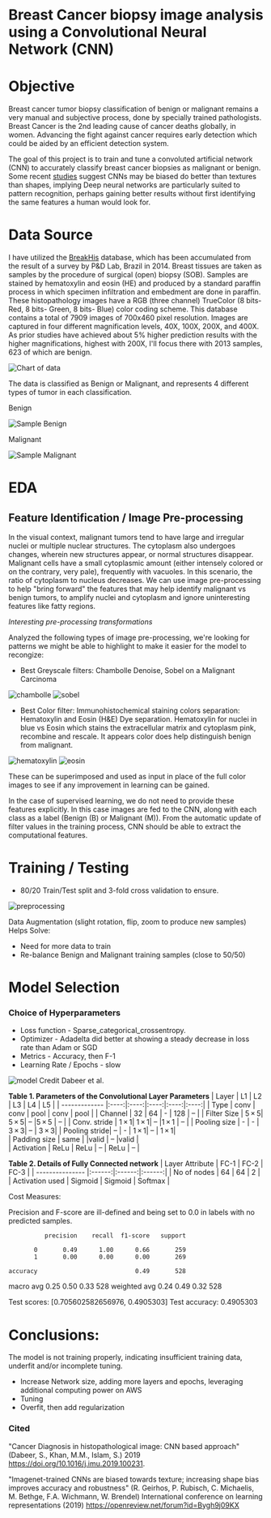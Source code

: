 # Breast Cancer biopsy image analysis using a Convolutional Neural Network (CNN)

# Objective
Breast cancer tumor biopsy classification of benign or malignant remains a very manual and subjective process, done by specially trained pathologists.  Breast Cancer is the 2nd leading cause of cancer deaths globally, in women.  Advancing the fight against cancer requires early detection which could be aided by an efficient detection system. 

The goal of this project is to train and tune a convoluted artificial network (CNN) to accurately classify breast cancer biopsies as malignant or benign.  Some recent [studies](https://arxiv.org/abs/1811.12231) suggest CNNs may be biased do better than textures than shapes, implying Deep neural networks are particularly suited to pattern recognition, perhaps gaining better results without first identifying the same features a human would look for.  

# Data Source
I have utilized the [BreakHis](https://web.inf.ufpr.br/vri/databases/breast-cancer-histopathological-database-breakhis/) database, which has been accumulated from the result of a survey by P&D Lab, Brazil in 2014. Breast tissues are taken as samples by the procedure of surgical (open) biopsy (SOB). Samples are stained by hematoxylin and eosin (HE) and produced by a standard paraffin process in which specimen infiltration and embedment are done in paraffin. These histopathology images have a RGB (three channel) TrueColor (8 bits- Red, 8 bits- Green, 8 bits- Blue) color coding scheme. This database contains a total of 7909 images of 700x460 pixel resolution. Images are captured in four different magnification levels, 40X, 100X, 200X, and 400X.  As prior studies have achieved about 5% higher prediction results with the higher magnifications, highest with 200X, I'll focus there with 2013 samples, 623 of which are benign.    

![Chart of data](imgs/sample_counts_b_v_m.png)

The data is classified as Benign or Malignant, and represents 4 different types of tumor in each classification.  

Benign

![Sample Benign](imgs/benign_sample2.png) 

Malignant 

![Sample Malignant](imgs/malignant_sample3.png)



# EDA 

## Feature Identification / Image Pre-processing
In the visual context, malignant tumors tend to have large and irregular nuclei or multiple nuclear structures. The cytoplasm also undergoes changes, wherein new structures appear, or normal structures disappear. Malignant cells have a small cytoplasmic amount (either intensely colored or on the contrary, very pale), frequently with vacuoles. In this scenario, the ratio of cytoplasm to nucleus decreases. We can use image pre-processing to help "bring forward" the features that may help identify malignant vs benign tumors, to amplify nuclei and cytoplasm and ignore uninteresting features like fatty regions.

*Interesting pre-processing transformations*

Analyzed the following types of image pre-processing, we're looking for patterns we might be able to highlight to make it easier for the model to recongize:

* Best Greyscale filters: Chambolle Denoise, Sobel on a Malignant Carcinoma

![chambolle](imgs/ChambolleDenoise0_3.png)  ![sobel](imgs/Sobel.png)

* Best Color filter: Immunohistochemical staining colors separation: Hematoxylin and Eosin (H&E) Dye separation.  Hematoxylin for nuclei in blue vs Eosin which stains the extracellular matrix and cytoplasm pink, recombine and rescale.  It appears color does help distinguish benign from malignant.

![hematoxylin](imgs/Hematoxylin.png) ![eosin](imgs/Eosin.png)

These can be superimposed and used as input in place of the full color images to see if any improvement in learning can be gained. 

In the case of supervised learning, we do not need to provide these features explicitly. In this case images are fed to the CNN, along with each class as a label (Benign (B) or Malignant (M)). From the automatic update of filter values in the training process, CNN should be able to extract the computational features. 

# Training / Testing

* 80/20 Train/Test split and 3-fold cross validation to ensure.

![preprocessing](imgs/Capstone2_preprocess.png)

Data Augmentation (slight rotation, flip, zoom to produce new samples) Helps Solve:
- Need for more data to train
- Re-balance Benign and Malignant training samples (close to 50/50)


# Model Selection

### Choice of Hyperparameters
* Loss function - Sparse_categorical_crossentropy. 
* Optimizer - Adadelta did better at showing a steady decrease in loss rate than Adam or SGD
* Metrics - Accuracy, then F-1 
* Learning Rate / Epochs - slow

![model](imgs/CNN-model.jpg)
Credit Dabeer et al.


**Table 1. Parameters of the Convolutional Layer Parameters**
| Layer         | L1   | L2   | L3   | L4   | L5   | 
| ------------- |:----:|:----:|:----:|:----:|:----:|
| Type	        | conv | conv | pool | conv | pool |
| Channel	    | 32   | 64	  |  -   | 128	|  –   |
| Filter Size	| 5 × 5| 5 × 5|	–	 |5 × 5	| –    |
| Conv. stride	| 1 × 1| 1 × 1|	–	 |1 × 1	| –    |
| Pooling size	|   -  |  -   | 3 × 3|	–	| 3 × 3|
| Pooling stride|	–  | -    | 1 × 1|	–	| 1 × 1|	
| Padding size  | same |	  |valid |  –	|valid |		
| Activation    | ReLu | ReLu | –	| ReLu | –     |



**Table 2. Details of Fully Connected network**
| Layer Attribute | FC-1   | FC-2   | FC-3   | 
| --------------- |:------:|:------:|:------:|
| No of nodes     |	64	   | 64     |	2   |
| Activation used | Sigmoid | Sigmoid |	Softmax |







Cost Measures:

Precision and F-score are ill-defined and being set to 0.0 in labels with no predicted samples. 

              precision    recall  f1-score   support

           0       0.49      1.00      0.66       259
           1       0.00      0.00      0.00       269

    accuracy                           0.49       528
   macro avg       0.25      0.50      0.33       528
weighted avg       0.24      0.49      0.32       528

Test scores: [0.705602582656976, 0.4905303]
Test accuracy: 0.4905303


# Conclusions:
The model is not training properly, indicating insufficient training data, underfit and/or incomplete tuning.
- Increase Network size, adding more layers and epochs, leveraging additional computing power on AWS
- Tuning
- Overfit, then add regularization 


### Cited

"Cancer Diagnosis in histopathological image: CNN based approach" (Dabeer, S., Khan, M.M., Islam, S.) 2019
 https://doi.org/10.1016/j.imu.2019.100231.

"Imagenet-trained CNNs are biased towards texture; increasing shape bias improves accuracy and robustness" (R. Geirhos, P. Rubisch, C. Michaelis, M. Bethge, F.A. Wichmann, W. Brendel)
International conference on learning representations (2019)
https://openreview.net/forum?id=Bygh9j09KX

